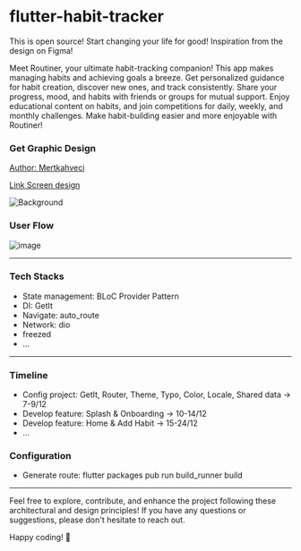 # flutter-habit-tracker
This is open source! Start changing your life for good! Inspiration from the design on Figma! 

Meet Routiner, your ultimate habit-tracking companion! This app makes managing habits and achieving goals a breeze. Get personalized guidance for habit creation, discover new ones, and track consistently. Share your progress, mood, and habits with friends or groups for mutual support. Enjoy educational content on habits, and join competitions for daily, weekly, and monthly challenges. Make habit-building easier and more enjoyable with Routiner!

### Get Graphic Design

[Author: Mertkahveci](https://www.figma.com/@mertkahveci)

[Link Screen design](https://www.figma.com/community/file/1259830883743258437/routiner-habit-tracker-app)

![Background](https://github.com/LuuNgocLan/flutter-habit-tracker/assets/29207172/47b16563-d332-4d5b-a783-565a3ff6ef48)

### User Flow

![image](https://github.com/LuuNgocLan/flutter-habit-tracker/assets/29207172/ba0408bf-067e-439f-8554-c1a855f8a38a)

---
### Tech Stacks
- State management: BLoC Provider Pattern
- DI: GetIt
- Navigate: auto_route
- Network: dio
- freezed
- ...
---
### Timeline 
- Config project: GetIt, Router, Theme, Typo, Color, Locale, Shared data -> 7-9/12
- Develop feature: Splash & Onboarding -> 10-14/12
- Develop feature: Home & Add Habit -> 15-24/12
- ...

### Configuration

- Generate route: flutter packages pub run build_runner build
---
Feel free to explore, contribute, and enhance the project following these architectural and design principles! If you have any questions or suggestions, please don't hesitate to reach out.

Happy coding! 🚀

